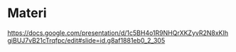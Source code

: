 # Materi

https://docs.google.com/presentation/d/1c5BH4o1R9NHQrXKZyvR2N8xKIhgiBUJ7vB21cTrqfpc/edit#slide=id.g8af1881eb0_2_305
